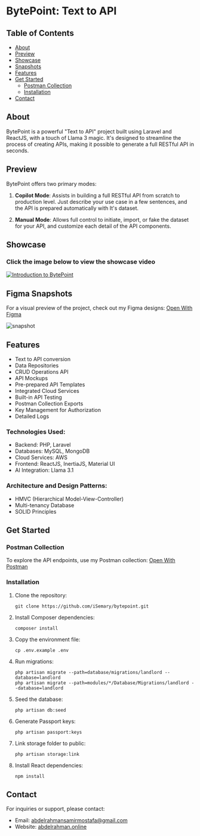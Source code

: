 # BytePoint: Text to API

## Table of Contents

-   [About](#about)
-   [Preview](#preview)
-   [Showcase](#showcase)
-   [Snapshots](#figma-snapshots)
-   [Features](#features)
-   [Get Started](#get-started)
    -   [Postman Collection](#postman-collection)
    -   [Installation](#installation)
-   [Contact](#contact)

## About

BytePoint is a powerful "Text to API" project built using Laravel and ReactJS, with a touch of Llama 3 magic. It's designed to streamline the process of creating APIs, making it possible to generate a full RESTful API in seconds.

## Preview

BytePoint offers two primary modes:

1. **Copilot Mode**: Assists in building a full RESTful API from scratch to production level. Just describe your use case in a few sentences, and the API is prepared automatically with It's dataset.

2. **Manual Mode**: Allows full control to initiate, import, or fake the dataset for your API, and customize each detail of the API components.

## Showcase

### Click the image below to view the showcase video
[![Introduction to BytePoint](https://i.ibb.co/phFVsVk/Preview.jpg)](https://player.vimeo.com/video/997842783)

## Figma Snapshots

For a visual preview of the project, check out my Figma designs:
[Open With Figma](https://www.figma.com/design/8A4uOB1LCVCABODcEsNk1f/BytePoint)

<img alt="snapshot" src="https://i.ibb.co/0ryX35C/Screenshot-from-2024-08-01-13-26-40.png" />

## Features

-   Text to API conversion
-   Data Repositories
-   CRUD Operations API
-   API Mockups
-   Pre-prepared API Templates
-   Integrated Cloud Services
-   Built-in API Testing
-   Postman Collection Exports
-   Key Management for Authorization
-   Detailed Logs

### Technologies Used:

-   Backend: PHP, Laravel
-   Databases: MySQL, MongoDB
-   Cloud Services: AWS
-   Frontend: ReactJS, InertiaJS, Material UI
-   AI Integration: Llama 3.1

### Architecture and Design Patterns:

-   HMVC (Hierarchical Model-View-Controller)
-   Multi-tenancy Database
-   SOLID Principles

## Get Started

### Postman Collection

To explore the API endpoints, use my Postman collection:
[Open With Postman](https://www.postman.com/petitfour/workspace/bytepoint)

### Installation

1. Clone the repository:

    ```
    git clone https://github.com/iSemary/bytepoint.git
    ```

2. Install Composer dependencies:

    ```
    composer install
    ```

3. Copy the environment file:

    ```
    cp .env.example .env
    ```

4. Run migrations:

    ```
    php artisan migrate --path=database/migrations/landlord --database=landlord
    php artisan migrate --path=modules/*/Database/Migrations/landlord --database=landlord
    ```

5. Seed the database:

    ```
    php artisan db:seed
    ```

6. Generate Passport keys:

    ```
    php artisan passport:keys
    ```

7. Link storage folder to public:

    ```
    php artisan storage:link
    ```

8. Install React dependencies:
    ```
    npm install
    ```

## Contact

For inquiries or support, please contact:

-   Email: [abdelrahmansamirmostafa@gmail.com](mailto:abdelrahmansamirmostafa@gmail.com)
-   Website: [abdelrahman.online](https://www.abdelrahman.online/)
